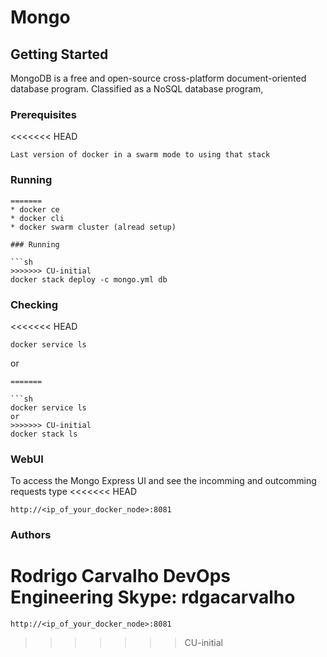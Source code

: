 # Mongo

## Getting Started

MongoDB is a free and open-source cross-platform document-oriented database program. Classified as a NoSQL database program,

### Prerequisites

<<<<<<< HEAD
```
Last version of docker in a swarm mode to using that stack
```

### Running
```
=======
* docker ce
* docker cli
* docker swarm cluster (alread setup)

### Running

```sh
>>>>>>> CU-initial
docker stack deploy -c mongo.yml db
```

### Checking
<<<<<<< HEAD
```
docker service ls
```
or
```
=======

```sh
docker service ls
or
>>>>>>> CU-initial
docker stack ls
```

### WebUI

To access the Mongo Express UI and see the incomming and outcomming requests type
<<<<<<< HEAD
```
http://<ip_of_your_docker_node>:8081
```

### Authors
Rodrigo Carvalho
DevOps Engineering
Skype: rdgacarvalho
=======

```url
http://<ip_of_your_docker_node>:8081
```
>>>>>>> CU-initial

